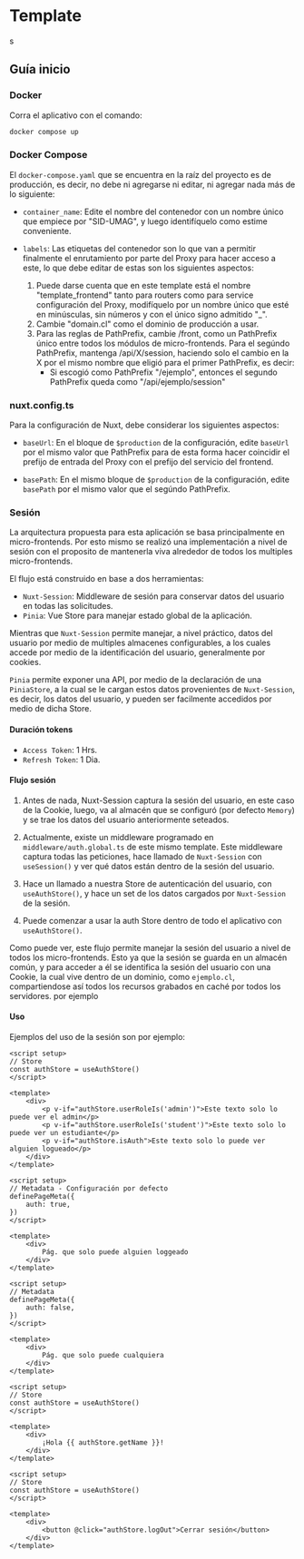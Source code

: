 # Template
s

## Guía inicio

### Docker

Corra el aplicativo con el comando:

```bash
docker compose up
```

### Docker Compose

El `docker-compose.yaml` que se encuentra en la raíz del proyecto es de producción, es decir, no debe ni agregarse ni editar, ni agregar nada más de lo siguiente:

- `container_name`: Edite el nombre del contenedor con un nombre único que empiece por "SID-UMAG", y luego identifíquelo como estime conveniente.

- `labels`: Las etiquetas del contenedor son lo que van a permitir finalmente el enrutamiento por parte del Proxy para hacer acceso a este, lo que debe editar de estas son los siguientes aspectos:

    1. Puede darse cuenta que en este template está el nombre "template_frontend" tanto para routers como para service configuración del Proxy, modifíquelo por un nombre único que esté en minúsculas, sin números y con el único signo admitido "_".
    2. Cambie "domain.cl" como el dominio de producción a usar.
    3. Para las reglas de PathPrefix, cambie /front, como un PathPrefix único entre todos los módulos de micro-frontends. Para el segúndo PathPrefix, mantenga /api/X/session, haciendo solo el cambio en la X por el mismo nombre que eligió para el primer PathPrefix, es decir:
        - Si escogió como PathPrefix "/ejemplo", entonces el segundo PathPrefix queda como "/api/ejemplo/session"

### nuxt.config.ts

Para la configuración de Nuxt, debe considerar los siguientes aspectos:

- `baseUrl`: En el bloque de `$production` de la configuración, edite `baseUrl` por el mismo valor que PathPrefix para de esta forma hacer coincidir el prefijo de entrada del Proxy con el prefijo del servicio del frontend.

- `basePath`: En el mismo bloque de `$production` de la configuración, edite `basePath` por el mismo valor que el segúndo PathPrefix.

### Sesión

La arquitectura propuesta para esta aplicación se basa principalmente en micro-frontends. Por esto mismo se realizó una implementación a nivel de sesión con el proposito de mantenerla viva alrededor de todos los multiples micro-frontends.

El flujo está construido en base a dos herramientas:

- `Nuxt-Session`: Middleware de sesión para conservar datos del usuario en todas las solicitudes.
- `Pinia`: Vue Store para manejar estado global de la aplicación.

Mientras que `Nuxt-Session` permite manejar, a nivel práctico, datos del usuario por medio de multiples almacenes configurables, a los cuales accede por medio de la identificación del usuario, generalmente por cookies.

`Pinia` permite exponer una API, por medio de la declaración de una `PiniaStore`, a la cual se le cargan estos datos provenientes de `Nuxt-Session`, es decir, los datos del usuario, y pueden ser facilmente accedidos por medio de dicha Store.


#### Duración tokens

- `Access Token`: 1 Hrs.
- `Refresh Token`: 1 Dia.

#### Flujo sesión

1. Antes de nada, Nuxt-Session captura la sesión del usuario, en este caso de la Cookie, luego, va al almacén que se configuró (por defecto `Memory`) y se trae los datos del usuario anteriormente seteados.

2. Actualmente, existe un middleware programado en `middleware/auth.global.ts` de este mismo template. Este middleware captura todas las peticiones, hace llamado de `Nuxt-Session` con `useSession()` y ver qué datos están dentro de la sesión del usuario.

3. Hace un llamado a nuestra Store de autenticación del usuario, con `useAuthStore()`, y hace un set de los datos cargados por `Nuxt-Session` de la sesión.

4. Puede comenzar a usar la auth Store dentro de todo el aplicativo con `useAuthStore()`.

Como puede ver, este flujo permite manejar la sesión del usuario a nivel de todos los micro-frontends. Esto ya que la sesión se guarda en un almacén común, y para acceder a él se identifica la sesión del usuario con una Cookie, la cual vive dentro de un dominio, como `ejemplo.cl`, compartiendose así todos los recursos grabados en caché por todos los servidores.
por ejemplo

#### Uso

Ejemplos del uso de la sesión son por ejemplo:

```vue
<script setup>
// Store
const authStore = useAuthStore()
</script>

<template>
    <div>
        <p v-if="authStore.userRoleIs('admin')">Este texto solo lo puede ver el admin</p>
        <p v-if="authStore.userRoleIs('student')">Este texto solo lo puede ver un estudiante</p>
        <p v-if="authStore.isAuth">Este texto solo lo puede ver alguien logueado</p>
    </div>
</template>
```

```vue
<script setup>
// Metadata - Configuración por defecto
definePageMeta({
    auth: true,
})
</script>

<template>
    <div>
        Pág. que solo puede alguien loggeado
    </div>
</template>
```


```vue
<script setup>
// Metadata
definePageMeta({
    auth: false,
})
</script>

<template>
    <div>
        Pág. que solo puede cualquiera
    </div>
</template>
```

```vue
<script setup>
// Store
const authStore = useAuthStore()
</script>

<template>
    <div>
        ¡Hola {{ authStore.getName }}!
    </div>
</template>
```

```vue
<script setup>
// Store
const authStore = useAuthStore()
</script>

<template>
    <div>
        <button @click="authStore.logOut">Cerrar sesión</button>
    </div>
</template>
```
